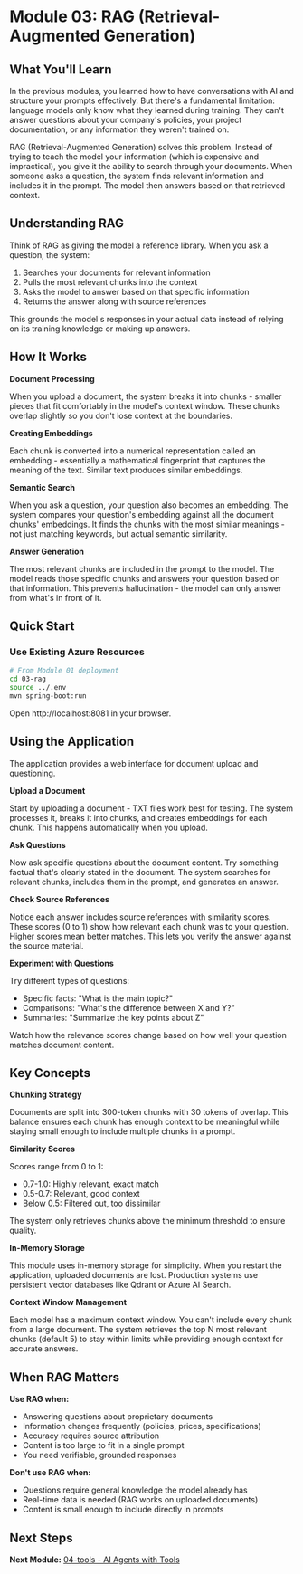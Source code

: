 # Module 03: RAG (Retrieval-Augmented Generation)

## What You'll Learn

In the previous modules, you learned how to have conversations with AI and structure your prompts effectively. But there's a fundamental limitation: language models only know what they learned during training. They can't answer questions about your company's policies, your project documentation, or any information they weren't trained on.

RAG (Retrieval-Augmented Generation) solves this problem. Instead of trying to teach the model your information (which is expensive and impractical), you give it the ability to search through your documents. When someone asks a question, the system finds relevant information and includes it in the prompt. The model then answers based on that retrieved context.

## Understanding RAG

Think of RAG as giving the model a reference library. When you ask a question, the system:

1. Searches your documents for relevant information
2. Pulls the most relevant chunks into the context
3. Asks the model to answer based on that specific information
4. Returns the answer along with source references

This grounds the model's responses in your actual data instead of relying on its training knowledge or making up answers.

## How It Works

**Document Processing**

When you upload a document, the system breaks it into chunks - smaller pieces that fit comfortably in the model's context window. These chunks overlap slightly so you don't lose context at the boundaries.

**Creating Embeddings**

Each chunk is converted into a numerical representation called an embedding - essentially a mathematical fingerprint that captures the meaning of the text. Similar text produces similar embeddings.

**Semantic Search**

When you ask a question, your question also becomes an embedding. The system compares your question's embedding against all the document chunks' embeddings. It finds the chunks with the most similar meanings - not just matching keywords, but actual semantic similarity.

**Answer Generation**

The most relevant chunks are included in the prompt to the model. The model reads those specific chunks and answers your question based on that information. This prevents hallucination - the model can only answer from what's in front of it.

## Quick Start

### Use Existing Azure Resources

```bash
# From Module 01 deployment
cd 03-rag
source ../.env
mvn spring-boot:run
```

Open http://localhost:8081 in your browser.

## Using the Application

The application provides a web interface for document upload and questioning.

**Upload a Document**

Start by uploading a document - TXT files work best for testing. The system processes it, breaks it into chunks, and creates embeddings for each chunk. This happens automatically when you upload.

**Ask Questions**

Now ask specific questions about the document content. Try something factual that's clearly stated in the document. The system searches for relevant chunks, includes them in the prompt, and generates an answer.

**Check Source References**

Notice each answer includes source references with similarity scores. These scores (0 to 1) show how relevant each chunk was to your question. Higher scores mean better matches. This lets you verify the answer against the source material.

**Experiment with Questions**

Try different types of questions:
- Specific facts: "What is the main topic?"
- Comparisons: "What's the difference between X and Y?"
- Summaries: "Summarize the key points about Z"

Watch how the relevance scores change based on how well your question matches document content.

## Key Concepts

**Chunking Strategy**

Documents are split into 300-token chunks with 30 tokens of overlap. This balance ensures each chunk has enough context to be meaningful while staying small enough to include multiple chunks in a prompt.

**Similarity Scores**

Scores range from 0 to 1:
- 0.7-1.0: Highly relevant, exact match
- 0.5-0.7: Relevant, good context
- Below 0.5: Filtered out, too dissimilar

The system only retrieves chunks above the minimum threshold to ensure quality.

**In-Memory Storage**

This module uses in-memory storage for simplicity. When you restart the application, uploaded documents are lost. Production systems use persistent vector databases like Qdrant or Azure AI Search.

**Context Window Management**

Each model has a maximum context window. You can't include every chunk from a large document. The system retrieves the top N most relevant chunks (default 5) to stay within limits while providing enough context for accurate answers.

## When RAG Matters

**Use RAG when:**
- Answering questions about proprietary documents
- Information changes frequently (policies, prices, specifications)
- Accuracy requires source attribution
- Content is too large to fit in a single prompt
- You need verifiable, grounded responses

**Don't use RAG when:**
- Questions require general knowledge the model already has
- Real-time data is needed (RAG works on uploaded documents)
- Content is small enough to include directly in prompts

## Next Steps

**Next Module:** [04-tools - AI Agents with Tools](../04-tools/README.md)